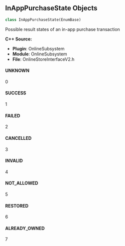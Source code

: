 ## InAppPurchaseState Objects

```python
class InAppPurchaseState(EnumBase)
```

Possible result states of an in-app purchase transaction

**C++ Source:**

- **Plugin**: OnlineSubsystem
- **Module**: OnlineSubsystem
- **File**: OnlineStoreInterfaceV2.h

<a id="unreal.InAppPurchaseState.UNKNOWN"></a>

#### UNKNOWN

0

<a id="unreal.InAppPurchaseState.SUCCESS"></a>

#### SUCCESS

1

<a id="unreal.InAppPurchaseState.FAILED"></a>

#### FAILED

2

<a id="unreal.InAppPurchaseState.CANCELLED"></a>

#### CANCELLED

3

<a id="unreal.InAppPurchaseState.INVALID"></a>

#### INVALID

4

<a id="unreal.InAppPurchaseState.NOT_ALLOWED"></a>

#### NOT_ALLOWED

5

<a id="unreal.InAppPurchaseState.RESTORED"></a>

#### RESTORED

6

<a id="unreal.InAppPurchaseState.ALREADY_OWNED"></a>

#### ALREADY_OWNED

7

<a id="unreal.MPMatchOutcome"></a>